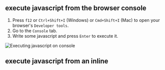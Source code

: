 ## execute javascript from the browser console

1. Press `f12` or `Ctrl+Shift+I` (Windows) or `Cmd+Shift+I` (Mac) to open your browser's `Developer tools`.
2. Go to the `Console` tab.
3. Write some javascript and press `Enter` to execute it.

![Executing javascript on console](/cheatsheet/basics/dev-tools.gif)

## execute javascript from an inline <script> tag

You can add your **javascript script** directly to your **html files** using the `<script>` tag.

1. Open an text editor and paste the following content:

```html
<html>
	<head>
		<script>
			// !!! Add you javascript code inside the `script` tag !!!
			console.log("hello from html file");
		</script>
	</head>
	<body>
		<h1>Your script was executed!</h1>
		<p>
			Press <b><code>f12</code></b> and go to the <b><code>Console</code></b> to
			see the output.
		</p>
	</body>
</html>
```

2. Save the file with a `.html` extension (eg. `index.html`)
3. Open the file in your browser.

### Step by step

![Creating and opening a html file with inline script](/cheatsheet/basics/inline-script.gif)

## execute an external javascript script from html

You can reference an **external script** in your html using using `<script src="script-url">`.

1. Create a script file called `script.js` with the following content:

```javascript
console.log("hello from external script");
```

2. Create a html file called `index.html` in the **same folder** as `script.js` with the following content:

```html
<html>
	<head>
		<script src="./script.js"></script>
	</head>
	<body>
		<h1>Your script was executed!</h1>
		<p>
			Press <b><code>f12</code></b> and go to the <b><code>Console</code></b> to
			see the output.
		</p>
	</body>
</html>
```

3. Open `index.html` in your browser.

### Step by step

![Creating and opening a javascript and referencing it from html](/cheatsheet/basics/external-script.gif)

## execute javascript outside the browser using Node.js

You can execute **javascript** code outside the browser using `Node.js`.

1. Download `Node.js` [here](https://nodejs.org/) and install it.
2. Create a file called `index.js` with the following content:

```javascript
console.log("hello from Node.js");
```

3. Open a terminal where the file is located
4. Execute the script with the following command: `node <filename>` (eg. `node index.js`)

### Step by step

![Executing a script using Node.js](/cheatsheet/basics/node-js.gif)

## console.log()

Use `console.log()` to print messages to the screen.

```javascript
// Edit the messages bellow and see the output change
console.log("👋");
console.log("message1", "message2", "message3");
```

## comments

Use `//` to create a **single line comment**.

Use `/**/` to create a **multi-line comment**.

```javascript
// Single line comments
/* 
    Multi-line comments:
    - a
    - b
*/
```

## variables

```javascript
// You can name values by defining variables
const variable1 = "1️⃣";
let variable2 = "2️⃣";
var variable3 = "3️⃣"; // `var` is not recommended

console.log(variable1, variable2, variable3);

// You can assign new values to `let` and `var` variables
variable2 = "❗";
variable3 = "❕";

console.log(variable1, variable2, variable3);

// `const` variables cannot be reassigned (uncomment line bellow)
// variable1 = "error";
// console.log(variable1);
```

## alert

```javascript
alert("👾 Hacker detected 👾");
```

## undefined and null

```javascript
// Special value which represents not assigned data
const u = undefined;
// Special value which represents empty or blank value
const n = null;

console.log(u, n);
```

## good references

Most of the content on this cheatsheet is based on the following websites:

- [javascript.info](https://javascript.info/): articles about javascript concepts from basics to advanced
- [MDN docs](https://developer.mozilla.org/): detailed documentation for most javascript concepts
